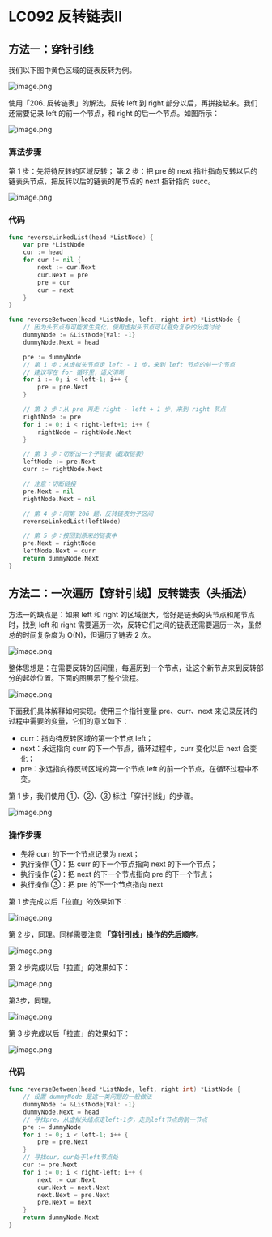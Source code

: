 # LC092 反转链表II

## 方法一：穿针引线

我们以下图中黄色区域的链表反转为例。

![image.png](https://pic.leetcode-cn.com/1615105129-iUPoGi-image.png)

使用「206. 反转链表」的解法，反转 left 到 right 部分以后，再拼接起来。我们还需要记录 left 的前一个节点，和 right 的后一个节点。如图所示：

![image.png](https://pic.leetcode-cn.com/1615105150-pfWiGq-image.png)

### 算法步骤

第 1 步：先将待反转的区域反转；
第 2 步：把 pre 的 next 指针指向反转以后的链表头节点，把反转以后的链表的尾节点的 next 指针指向 succ。

![image.png](https://pic.leetcode-cn.com/1615105168-ZQRZew-image.png)

### 代码

```go
func reverseLinkedList(head *ListNode) {
    var pre *ListNode
    cur := head
    for cur != nil {
        next := cur.Next
        cur.Next = pre
        pre = cur
        cur = next
    }
}

func reverseBetween(head *ListNode, left, right int) *ListNode {
    // 因为头节点有可能发生变化，使用虚拟头节点可以避免复杂的分类讨论
    dummyNode := &ListNode{Val: -1}
    dummyNode.Next = head

    pre := dummyNode
    // 第 1 步：从虚拟头节点走 left - 1 步，来到 left 节点的前一个节点
    // 建议写在 for 循环里，语义清晰
    for i := 0; i < left-1; i++ {
        pre = pre.Next
    }

    // 第 2 步：从 pre 再走 right - left + 1 步，来到 right 节点
    rightNode := pre
    for i := 0; i < right-left+1; i++ {
        rightNode = rightNode.Next
    }

    // 第 3 步：切断出一个子链表（截取链表）
    leftNode := pre.Next
    curr := rightNode.Next

    // 注意：切断链接
    pre.Next = nil
    rightNode.Next = nil

    // 第 4 步：同第 206 题，反转链表的子区间
    reverseLinkedList(leftNode)

    // 第 5 步：接回到原来的链表中
    pre.Next = rightNode
    leftNode.Next = curr
    return dummyNode.Next
}
```

## 方法二：一次遍历【穿针引线】反转链表（头插法）

方法一的缺点是：如果 left 和 right 的区域很大，恰好是链表的头节点和尾节点时，找到 left 和 right 需要遍历一次，反转它们之间的链表还需要遍历一次，虽然总的时间复杂度为 O(N)，但遍历了链表 2 次。

 ![image.png](https://pic.leetcode-cn.com/1615105232-cvTINs-image.png)

整体思想是：在需要反转的区间里，每遍历到一个节点，让这个新节点来到反转部分的起始位置。下面的图展示了整个流程。

![image.png](https://pic.leetcode-cn.com/1615105242-ZHlvOn-image.png)

下面我们具体解释如何实现。使用三个指针变量 pre、curr、next 来记录反转的过程中需要的变量，它们的意义如下：

- curr：指向待反转区域的第一个节点 left；
- next：永远指向 curr 的下一个节点，循环过程中，curr 变化以后 next 会变化；
- pre：永远指向待反转区域的第一个节点 left 的前一个节点，在循环过程中不变。

第 1 步，我们使用 ①、②、③ 标注「穿针引线」的步骤。

![image.png](https://pic.leetcode-cn.com/1615105296-bmiPxl-image.png)

### 操作步骤

- 先将 curr 的下一个节点记录为 next；
- 执行操作 ①：把 curr 的下一个节点指向 next 的下一个节点；
- 执行操作 ②：把 next 的下一个节点指向 pre 的下一个节点；
- 执行操作 ③：把 pre 的下一个节点指向 next

第 1 步完成以后「拉直」的效果如下：

![image.png](https://pic.leetcode-cn.com/1615105340-UBnTBZ-image.png)

第 2 步，同理。同样需要注意 **「穿针引线」操作的先后顺序**。

![image.png](https://pic.leetcode-cn.com/1615105353-PsCmzb-image.png)

第 2 步完成以后「拉直」的效果如下：

![image.png](https://pic.leetcode-cn.com/1615105364-aDIFqy-image.png)

第3步，同理。

![image.png](https://pic.leetcode-cn.com/1615105376-jIyGwv-image.png)

第 3 步完成以后「拉直」的效果如下：

![image.png](https://pic.leetcode-cn.com/1615105395-EJQnMe-image.png)

### 代码

```go
func reverseBetween(head *ListNode, left, right int) *ListNode {
    // 设置 dummyNode 是这一类问题的一般做法
    dummyNode := &ListNode{Val: -1}
    dummyNode.Next = head
  	// 寻找pre，从虚拟头结点走left-1步，走到left节点的前一节点
    pre := dummyNode
    for i := 0; i < left-1; i++ {
        pre = pre.Next
    }
  	// 寻找cur，cur处于left节点处
    cur := pre.Next
    for i := 0; i < right-left; i++ {
        next := cur.Next
        cur.Next = next.Next
        next.Next = pre.Next
        pre.Next = next
    }
    return dummyNode.Next
}
```

